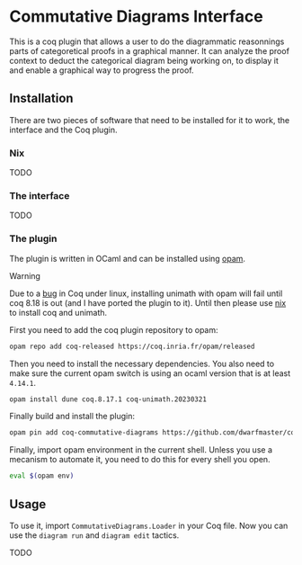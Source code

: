 # Commutative Diagrams Interface

This is a coq plugin that allows a user to do the diagrammatic reasonnings parts
of categoretical proofs in a graphical manner. It can analyze the proof context
to deduct the categorical diagram being working on, to display it and enable a
graphical way to progress the proof.

## Installation

There are two pieces of software that need to be installed for it to work, the
interface and the Coq plugin.

### Nix

TODO

### The interface

TODO

### The plugin

The plugin is written in OCaml and can be installed using
[opam](https://opam.ocaml.org).

> [!WARNING]
> Due to a [bug](https://github.com/coq/coq/pull/17697) in Coq under linux,
> installing unimath with opam will fail until coq 8.18 is out (and I have
> ported the plugin to it). Until then please use [nix](#nix) to install coq and
> unimath.

First you need to add the coq plugin repository to opam:
```sh
opam repo add coq-released https://coq.inria.fr/opam/released
```

Then you need to install the necessary dependencies. You also need to make sure
the current opam switch is using an ocaml version that is at least `4.14.1`.
```sh
opam install dune coq.8.17.1 coq-unimath.20230321
```

Finally build and install the plugin:
```sh
opam pin add coq-commutative-diagrams https://github.com/dwarfmaster/commutative-diagrams.git
```

Finally, import opam environment in the current shell. Unless you use a mecanism
to automate it, you need to do this for every shell you open.
```sh
eval $(opam env)
```

## Usage

To use it, import `CommutativeDiagrams.Loader` in your Coq file. Now you can use
the `diagram run` and `diagram edit` tactics.

TODO
